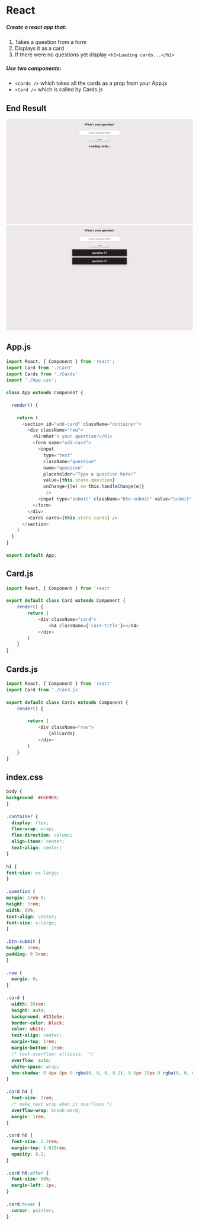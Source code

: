 # React 

##### Create a react app that:
1. Takes a question from a form
2. Displays it as a card 
3. If there were no questions yet display `<h1>Loading cards...</h1>`



##### Use two components: 
- `<Cards />` which takes all the cards as a prop from your App.js
- `<Card />` which is called by Cards.js

## End Result 
![result1](src/images/result1.png)
![result2](src/images/result2.png)

## App.js 

```js
import React, { Component } from 'react';
import Card from './Card'
import Cards from './Cards'
import './App.css';

class App extends Component {

  render() {

    return (
      <section id="add-card" className="container">
        <div className="row">
          <h1>What's your question?</h1>
          <form name="add-card">
            <input
              type="text"
              className="question"
              name="question"
              placeholder="Type a question here!"
              value={this.state.question}
              onChange={(e) => this.handleChange(e)}
               />
            <input type="submit" className="btn-submit" value="Submit" onClick={(e) => this.handleSubmit(e)} />
          </form>
        </div>
        <Cards cards={this.state.cards} />        
      </section>
    )
  }
}

export default App;

```

## Card.js

```js
import React, { Component } from 'react'

export default class Card extends Component {
    render() {
        return (
            <div className="card">
                <h4 className={'card-title'}></h4>
            </div>
        )
    }
}
```

## Cards.js

```js
import React, { Component } from 'react'
import Card from './Card.js'

export default class Cards extends Component {
    render() {

        return (
            <div className="row">
                {allCards}
            </div>
        )
    }
}
```


## index.css

```css
body {
background: #EEE9E9;
}

.container {
  display: flex;
  flex-wrap: wrap;
  flex-direction: column;
  align-items: center;
  text-align: center;
}

h1 {
font-size: xx-large;
}

.question {
margin: 1rem 0;
height: 3rem;
width: 80%;
text-align: center;
font-size: x-large;
}

.btn-submit {
height: 3rem;
padding: 0 5rem;
}

.row {
  margin: 0;
}

.card {
  width: 35rem;
  height: auto;
  background: #231e1e;
  border-color: black;
  color: white;
  text-align: center;
  margin-top: 1rem;
  margin-bottom: 1rem;
  /* text-overflow: ellipsis;  */
  overflow: auto;
  white-space: wrap;
  box-shadow: 0 4px 8px 0 rgba(0, 0, 0, 0.2), 0 6px 20px 0 rgba(0, 0, 0, 0.19);
}

.card h4 {
  font-size: 2rem;
  /* make text wrap when it overflows */
  overflow-wrap: break-word;
  margin: 1rem;
}

.card h6 {
  font-size: 1.2rem;
  margin-top: 1.618rem;
  opacity: 0.2;
}

.card h6:after {
  font-size: 60%;
  margin-left: 1px;
}

.card:hover {
  cursor: pointer;
}

```
